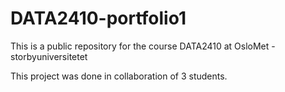 # DATA2410-portfolio1

This is a public repository for the course DATA2410 at OsloMet - storbyuniversitetet

This project was done in collaboration of 3 students.
